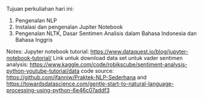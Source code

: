Tujuan perkuliahan hari ini:
1. Pengenalan NLP
2. Instalasi dan pengenalan Jupiter Notebook
3. Pengenalan NLTK, Dasar Sentimen Analisis dalam Bahasa Indonesia dan Bahasa Inggris

Notes: Jupyter notebook tutorial: https://www.dataquest.io/blog/jupyter-notebook-tutorial/ 
Link untuk download data set untuk vader sentimen analysis: https://www.kaggle.com/code/robikscube/sentiment-analysis-python-youtube-tutorial/data
code source: https://github.com/jfanniw/Praktek-NLP-Sederhana and https://towardsdatascience.com/gentle-start-to-natural-language-processing-using-python-6e46c07addf3
